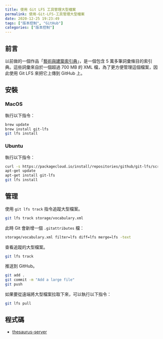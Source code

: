 ```yaml
---
title: 使用 Git LFS 工具管理大型檔案
permalink: 使用-Git-LFS-工具管理大型檔案
date: 2020-12-25 19:23:49
tags: ["版本控制", "GitHub"]
categories: ["版本控制"]
---
```


## 前言

以前做的一個作品「[藝術與建築索引典](https://thesaurus.epoch.tw/)」，是一個包含 5 萬多筆詞彙條目的索引典。這些詞彙來自於一個超過 700 MB 的 XML 檔，為了更方便管理這個檔案，因此使用 Git LFS 來把它上傳到 GitHub 上。

## 安裝

### MacOS

執行以下指令：

```BASH
brew update
brew install git-lfs
git lfs install
```

### Ubuntu

執行以下指令：

```BASH
curl -s https://packagecloud.io/install/repositories/github/git-lfs/script.deb.sh | sudo bash
apt-get update
apt-get install git-lfs
git lfs install
```

## 管理

使用 `git lfs track` 指令追蹤大型檔案。

```BASH
git lfs track storage/vocabulary.xml
```

此時 Git 會新增一個 `.gitattributes` 檔：

```BASH
storage/vocabulary.xml filter=lfs diff=lfs merge=lfs -text
```

查看追蹤的大型檔案。

```BASH
git lfs track
```

推送到 GitHub。

```BASH
git add .
git commit -m "Add a large file"
git push
```

如果要從遠端將大型檔案拉取下來，可以執行以下指令：

```BASH
git lfs pull
```

## 程式碼

- [thesaurus-server](https://github.com/memochou1993/thesaurus-server)
